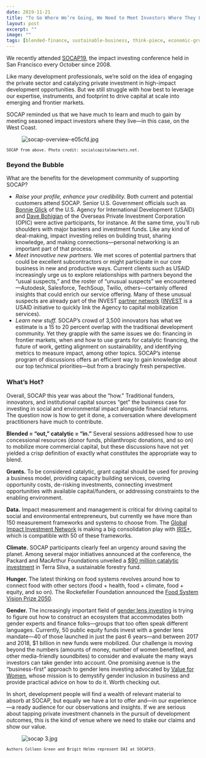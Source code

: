 ```yaml
---
date: 2019-11-21
title: "To Go Where We’re Going, We Need to Meet Investors Where They Live"
layout: post
excerpt: ""
image: ""
tags: [blended-finance, sustainable-business, think-piece, economic-growth, innovation, finance, gender]
---
```

<p>We recently attended <a href="https://socialcapitalmarkets.net/socap19/">SOCAP19</a>, the impact investing conference held in San Francisco every October since 2008.</p><p>Like many development professionals, we’re sold on the idea of engaging the private sector and catalyzing private investment in high-impact development opportunities. But we still struggle with how best to leverage our expertise, instruments, and footprint to drive capital at scale into emerging and frontier markets.</p><p>SOCAP reminded us that we have much to learn and much to gain by meeting seasoned impact investors where they live—in this case, on the West Coast.</p><figure class="kg-card kg-image-card"><img src="https://pubs.ghost.io/uploads/socap-overview-e05cfd.jpg" class="kg-image" alt="socap-overview-e05cfd.jpg" loading="lazy"></figure><p><code><code>SOCAP from above. Photo credit: socialcapitalmarkets.net.</code></code></p><h3 id="beyond-the-bubble">Beyond the Bubble</h3><p>What are the benefits for the development community of supporting SOCAP?</p><ul><li><em>Raise your profile, enhance your credibility.</em> Both current and potential customers attend SOCAP. Senior U.S. Government officials such as <a href="https://www.usaid.gov/who-we-are/organization/bonnie-glick">Bonnie Glick</a> of the U.S. Agency for International Development (USAID) and <a href="https://www.opic.gov/who-we-are/people/david-bohigian">Dave Bohigian</a> of the Overseas Private Investment Corporation (OPIC) were active participants, for instance. At the same time, you’ll rub shoulders with major bankers and investment funds. Like any kind of deal-making, impact investing relies on building trust, sharing knowledge, and making connections—personal networking is an important part of that process.</li><li><em>Meet innovative new partners.</em> We met scores of potential partners that could be excellent subcontractors or might participate in our core business in new and productive ways. Current clients such as USAID increasingly urge us to explore relationships with partners beyond the “usual suspects,” and the roster of “unusual suspects” we encountered—Autodesk, Salesforce, TechSoup, Twilio, others—certainly offered insights that could enrich our service offering. Many of these unusual suspects are already part of the INVEST <a href="https://www.usaid.gov/sites/default/files/documents/1865/INVEST_PartnerNetwork_5.pdf">partner network</a> (<a href="https://www.dai.com/our-work/projects/worldwide-the-invest-project">INVEST</a> is a USAID initiative to quickly link the Agency to capital mobilization services).</li><li><em>Learn new stuff.</em> SOCAP’s crowd of 3,500 innovators has what we estimate is a 15 to 20 percent overlap with the traditional development community. Yet they grapple with the same issues we do: financing in frontier markets, when and how to use grants for catalytic financing, the future of work, getting alignment on sustainability, and identifying metrics to measure impact, among other topics. SOCAP’s intense program of discussions offers an efficient way to gain knowledge about our top technical priorities—but from a bracingly fresh perspective.</li></ul><h3 id="what-s-hot">What’s Hot?</h3><p>Overall, SOCAP this year was about the “how.” Traditional funders, innovators, and institutional capital sources “get” the business case for investing in social and environmental impact alongside financial returns. The question now is how to get it done, a conversation where development practitioners have much to contribute.</p><p><strong>Blended = “out,” catalytic = “in.”</strong> Several sessions addressed how to use concessional resources (donor funds, philanthropic donations, and so on) to mobilize more commercial capital, but these discussions have not yet yielded a crisp definition of exactly what constitutes the appropriate way to blend.</p><p><strong>Grants.</strong> To be considered catalytic, grant capital should be used for proving a business model, providing capacity building services, covering opportunity costs, de-risking investments, connecting investment opportunities with available capital/funders, or addressing constraints to the enabling environment.</p><p><strong>Data.</strong> Impact measurement and management is critical for driving capital to social and environmental entrepreneurs, but currently we have more than 150 measurement frameworks and systems to choose from. The <a href="https://thegiin.org/">Global Impact Investment Network</a> is making a big consolidation play with <a href="https://iris.thegiin.org/">IRIS+</a>, which is compatible with 50 of these frameworks.</p><p><strong>Climate.</strong> SOCAP participants clearly feel an urgency around saving the planet. Among several major initiatives announced at the conference, the Packard and MacArthur Foundations unveiled a <a href="https://www.macfound.org/press/press-releases/new-90-million-fund-address-global-climate-change-through-catalytic-capital/">$90 million catalytic investment</a> in Terra Silva, a sustainable forestry fund.</p><p><strong>Hunger.</strong> The latest thinking on food systems revolves around how to connect food with other sectors (food + health, food + climate, food + equity, and so on). The Rockefeller Foundation announced the <a href="https://www.foodsystemvisionprize.org/">Food System Vision Prize 2050</a>.</p><p><strong>Gender.</strong> The increasingly important field of <a href="https://www.dai.com/uploads/gender-lens-investing.pdf">gender lens investing</a> is trying to figure out how to construct an ecosystem that accommodates both gender experts and finance folks—groups that too often speak different languages. Currently, 50 public equity funds invest with a gender lens mandate—40 of those launched in just the past 6 years—and between 2017 and 2018, $1 billion in new funds were mobilized. Our challenge is moving beyond the numbers (amounts of money, number of women benefited, and other media-friendly soundbites) to consider and evaluate the many ways investors can take gender into account. One promising avenue is the “business-first” approach to gender lens investing advocated by <a href="https://v4w.org/">Value for Women</a>, whose mission is to demystify gender inclusion in business and provide practical advice on how to do it. Worth checking out.</p><p>In short, development people will find a wealth of relevant material to absorb at SOCAP, but equally we have a lot to offer and—in our experience—a ready audience for our observations and insights. If we are serious about tapping private investment channels in the pursuit of development outcomes, this is the kind of venue where we need to stake our claims and show our value.</p><figure class="kg-card kg-image-card"><img src="https://pubs.ghost.io/uploads/socap%203.jpg" class="kg-image" alt="socap 3.jpg" loading="lazy"></figure><p><code><code>Authors Colleen Green and Brigit Helms represent DAI at SOCAP19.</code></code></p>
  